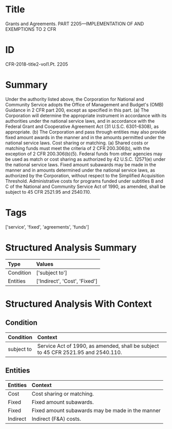 # Title

 Grants and Agreements. PART 2205—IMPLEMENTATION OF AND EXEMPTIONS TO 2 CFR


# ID

 CFR-2018-title2-vol1.Pt. 2205


# Summary

Under the authority listed above, the Corporation for National and Community Service adopts the Office of Management and Budget's (OMB) Guidance in 2 CFR part 200, except as specified in this part.
(a) The Corporation will determine the appropriate instrument in accordance with its authorities under the national service laws, and in accordance with the Federal Grant and Cooperative Agreement Act (31 U.S.C. 6301-6308), as appropriate.
(b) The Corporation and pass through entities may also provide fixed amount awards in the manner and in the amounts permitted under the national service laws.
Cost sharing or matching.
(a) Shared costs or matching funds must meet the criteria of 2 CFR 200.306(b), with the exception of 2 CFR 200.306(b)(5).
Federal funds from other agencies may be used as match or cost sharing as authorized by 42 U.S.C. 12571(e) under the national service laws.
Fixed amount subawards may be made in the manner and in amounts determined under the national service laws, as authorized by the Corporation, without respect to the Simplified Acquisition Threshold.
Administrative costs for programs funded under subtitles B and C of the National and Community Service Act of 1990, as amended, shall be subject to 45 CFR 2521.95 and 2540.110.


# Tags

['service', 'fixed', 'agreements', 'funds']


# Structured Analysis Summary

| Type      | Values                        |
|:----------|:------------------------------|
| Condition | ['subject to']                |
| Entities  | ['Indirect', 'Cost', 'Fixed'] |


# Structured Analysis With Context

 


## Condition

| Condition   | Context                                                                            |
|:------------|:-----------------------------------------------------------------------------------|
| subject to  | Service Act of 1990, as amended, shall be subject to  45 CFR 2521.95 and 2540.110. |


## Entities

| Entities   | Context                                          |
|:-----------|:-------------------------------------------------|
| Cost       | Cost  sharing or matching.                       |
| Fixed      | Fixed  amount subawards.                         |
| Fixed      | Fixed amount subawards may be made in the manner |
| Indirect   | Indirect  (F&A) costs.                           |


